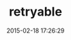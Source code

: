 ---
layout: post
title:  "retryable"
repo:   "nfedyashev/retryable"
date:   2015-02-18 17:26:29
gemurl: http://github.com/nfedyashev/retryable
---